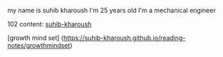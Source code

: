 my name is suhib kharoush
I'm 25 years old
I'm a mechanical engineer

102 content:
[suhib-kharoush](https://github.com/suhib-kharoush/reading-notes.git/readme)

[growth mind set] (https://suhib-kharoush.github.io/reading-notes/growthmindset)    

